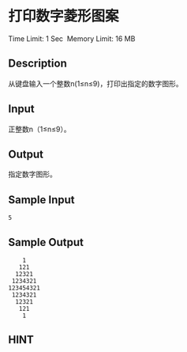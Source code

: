 # 打印数字菱形图案
Time Limit: 1 Sec  Memory Limit: 16 MB


## Description
从键盘输入一个整数n(1≤n≤9)，打印出指定的数字图形。


## Input
正整数n（1≤n≤9）。


## Output
指定数字图形。


## Sample Input
```
5
```
## Sample Output
```
    1
   121
  12321
 1234321
123454321
 1234321
  12321
   121
    1
```

## HINT
